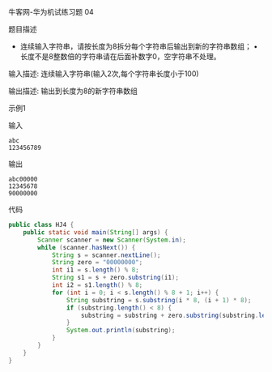 牛客网-华为机试练习题 04

题目描述

*   连续输入字符串，请按长度为8拆分每个字符串后输出到新的字符串数组； •长度不是8整数倍的字符串请在后面补数字0，空字符串不处理。

输入描述:
连续输入字符串(输入2次,每个字符串长度小于100)

输出描述:
输出到长度为8的新字符串数组

示例1

输入
```
abc
123456789
```
输出

```
abc00000
12345678
90000000
```
代码
```Java
public class HJ4 {
    public static void main(String[] args) {
        Scanner scanner = new Scanner(System.in);
        while (scanner.hasNext()) {
            String s = scanner.nextLine();
            String zero = "00000000";
            int i1 = s.length() % 8;
            String s1 = s + zero.substring(i1);
            int i2 = s1.length() % 8;
            for (int i = 0; i < s.length() % 8 + 1; i++) {
                String substring = s.substring(i * 8, (i + 1) * 8);
                if (substring.length() < 8) {
                    substring = substring + zero.substring(substring.length());
                }
                System.out.println(substring);
            }
        }
    }
}
```
